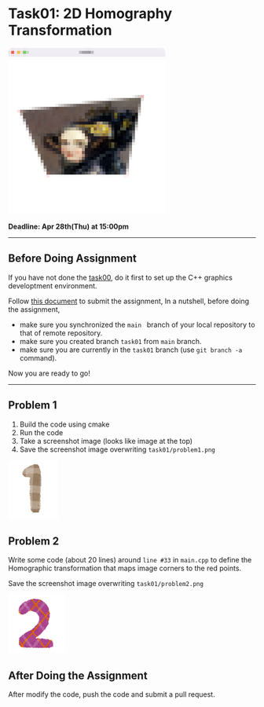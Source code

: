 # Task01: 2D Homography Transformation

![preview](preview.png)

**Deadline: Apr 28th(Thu) at 15:00pm**

----

## Before Doing Assignment

If you have not done the [task00](../task00), do it first to set up the C++ graphics developtment environment.

Follow [this document](../doc/submit.md) to submit the assignment, In a nutshell, before doing the assignment,  
- make sure you synchronized the `main ` branch of your local repository  to that of remote repository.
- make sure you created branch `task01` from `main` branch.
- make sure you are currently in the `task01` branch (use `git branch -a` command).

Now you are ready to go!

---

## Problem 1

1. Build the code using cmake
2. Run the code
3. Take a screenshot image (looks like image at the top)
4. Save the screenshot image overwriting `task01/problem1.png`
 
![problem1](problem1.png)


## Problem 2

Write some code (about 20 lines) around `line #33` in `main.cpp` to define the Homographic transformation that maps image corners to the  red points. 

Save the screenshot image overwriting `task01/problem2.png`

![problem2](problem2.png)


## After Doing the Assignment

After modify the code, push the code and submit a pull request. 
